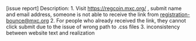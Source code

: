 [issue report]
Description:
	1. Visit https://regcoin.mxc.org/ , submit name and email address, someone is not able to receive the link from registration-bounce@mxc.org
	2. For people who already received the link, they cannot click submit due to the issue of wrong path to .css files
	3. inconsistency between website text and realization
